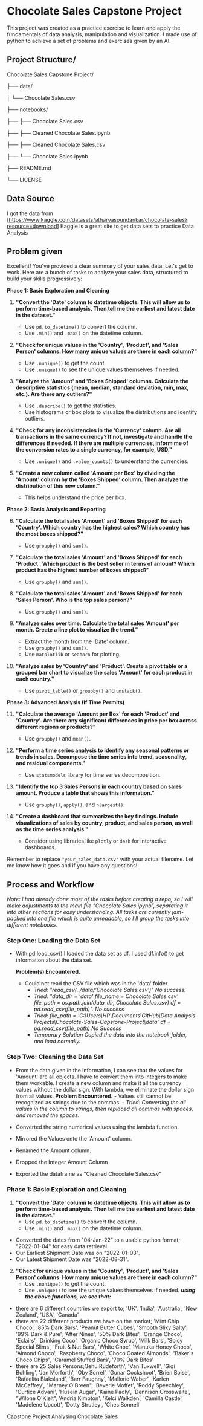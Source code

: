 # Chocolate Sales Capstone Project

This project was created as a practice exercise to learn and apply the fundamentals of data analysis, manipulation and visualization. I made use of python to achieve a set of problems and exercises given by an AI.

## Project Structure/
Chocolate Sales Capstone Project/

├── data/

│   └── Chocolate Sales.csv

├── notebooks/

├── ├── Chocolate Sales.csv

├── ├── Cleaned Chocolate Sales.ipynb

├── ├── Cleaned Chocolate Sales.csv

├── └── Chocolate Sales.ipynb

├── README.md

└── LICENSE


## Data Source
I got the data from [https://www.kaggle.com/datasets/atharvasoundankar/chocolate-sales?resource=download]
Kaggle is a great site to get data sets to practice Data Analysis

## Problem given

Excellent! You've provided a clear summary of your sales data. Let's get to work. Here are a bunch of tasks to analyze your sales data, structured to build your skills progressively:

**Phase 1: Basic Exploration and Cleaning**

1.  **"Convert the 'Date' column to datetime objects. This will allow us to perform time-based analysis. Then tell me the earliest and latest date in the dataset."**
    * Use `pd.to_datetime()` to convert the column.
    * Use `.min()` and `.max()` on the datetime column.

2.  **"Check for unique values in the 'Country', 'Product', and 'Sales Person' columns. How many unique values are there in each column?"**
    * Use `.nunique()` to get the count.
    * Use `.unique()` to see the unique values themselves if needed.

3.  **"Analyze the 'Amount' and 'Boxes Shipped' columns. Calculate the descriptive statistics (mean, median, standard deviation, min, max, etc.). Are there any outliers?"**
    * Use `.describe()` to get the statistics.
    * Use histograms or box plots to visualize the distributions and identify outliers.

4.  **"Check for any inconsistencies in the 'Currency' column. Are all transactions in the same currency? If not, investigate and handle the differences if needed. If there are multiple currencies, inform me of the conversion rates to a single currency, for example, USD."**
    * Use `.unique()` and `.value_counts()` to understand the currencies.

5.  **"Create a new column called 'Amount per Box' by dividing the 'Amount' column by the 'Boxes Shipped' column. Then analyze the distribution of this new column."**
    * This helps understand the price per box.

**Phase 2: Basic Analysis and Reporting**

6.  **"Calculate the total sales 'Amount' and 'Boxes Shipped' for each 'Country'. Which country has the highest sales? Which country has the most boxes shipped?"**
    * Use `groupby()` and `sum()`.

7.  **"Calculate the total sales 'Amount' and 'Boxes Shipped' for each 'Product'. Which product is the best seller in terms of amount? Which product has the highest number of boxes shipped?"**
    * Use `groupby()` and `sum()`.

8.  **"Calculate the total sales 'Amount' and 'Boxes Shipped' for each 'Sales Person'. Who is the top sales person?"**
    * Use `groupby()` and `sum()`.

9.  **"Analyze sales over time. Calculate the total sales 'Amount' per month. Create a line plot to visualize the trend."**
    * Extract the month from the 'Date' column.
    * Use `groupby()` and `sum()`.
    * Use `matplotlib` or `seaborn` for plotting.

10. **"Analyze sales by 'Country' and 'Product'. Create a pivot table or a grouped bar chart to visualize the sales 'Amount' for each product in each country."**
    * Use `pivot_table()` or `groupby()` and `unstack()`.

**Phase 3: Advanced Analysis (If Time Permits)**

11. **"Calculate the average 'Amount per Box' for each 'Product' and 'Country'. Are there any significant differences in price per box across different regions or products?"**
    * Use `groupby()` and `mean()`.

12. **"Perform a time series analysis to identify any seasonal patterns or trends in sales. Decompose the time series into trend, seasonality, and residual components."**
    * Use `statsmodels` library for time series decomposition.

13. **"Identify the top 3 Sales Persons in each country based on sales amount. Produce a table that shows this information."**
    * Use `groupby()`, `apply()`, and `nlargest()`.

14. **"Create a dashboard that summarizes the key findings. Include visualizations of sales by country, product, and sales person, as well as the time series analysis."**
    * Consider using libraries like `plotly` or `dash` for interactive dashboards.

Remember to replace `"your_sales_data.csv"` with your actual filename. Let me know how it goes and if you have any questions!



## Process and Workflow
*Note: I had already done most of the tasks before creating a repo, so I will make adjustments to the main file "Chocolate Sales.ipynb", separating it into other sections for easy understanding. All tasks are currently jam-packed into one file which is quite unreadable, so I'll group the tasks into different notebooks.*

### Step One: Loading the Data Set
- With pd.load_csv() I loaded the data set as df.
 I used df.info() to get information about the data set.
    
    **Problem(s) Encountered.**
    - Could not read the CSV file which was in the 'data' folder.
        - *Tried:*
            *"read_csv(../data/'Chocolate Sales.csv')"*
            *No success.*
        - *Tried:*
            *"data_dir = 'data'*
            *file_name = Chocolate Sales.csv'*
            *file_path = os.path.join(data_dir, Chocolate Sales.csv)*
            *df = pd.read_csv(file_path)".*
            *No success*
        - *Tried:*
            *file_path = 'C:\Users\HP\Documents\GitHub\Data Analysis Projects\Chocolate-Sales-Capstone-Project\data'*
            *df = pd.read_csv(file_path)*
            *No Success*
        - *Temporary Solution*
            *Copied the data into the notebook folder, and load normally.*

### Step Two: Cleaning the Data Set
- From the data given in the information, I can see that the values for 'Amount' are all objects. I have to convert them into integers to make them workable.
I create a new column and make it all the currency values without the dollar sign.
With lambda, we eliminate the dollar sign from all values.
    **Problem Encountered.**
        - Values still cannot be recognized as strings due to the commas.
            - *Tried:*
                *Converting the all values in the column to strings, then replaced all commas with spaces, and removed the spaces.*

- Converted the string numerical values using the lambda function.
- Mirrored the Values onto the 'Amount' column.
- Renamed the Amount column.
- Dropped the Integer Amount Column
- Exported the dataframe as "Cleaned Chocolate Sales.csv"

### Phase 1: Basic Exploration and Cleaning

1.  **"Convert the 'Date' column to datetime objects. This will allow us to perform time-based analysis. Then tell me the earliest and latest date in the dataset."**
    * Use `pd.to_datetime()` to convert the column.
    * Use `.min()` and `.max()` on the datetime column.
- Converted the dates from "04-Jan-22" to a usable python format; "2022-01-04" for easy data retrieval.
- Our Earliest Shipment Date was on "2022-01-03".
- Our Latest Shipment Date was "2022-08-31".

2.  **"Check for unique values in the 'Country', 'Product', and 'Sales Person' columns. How many unique values are there in each column?"**
    * Use `.nunique()` to get the count.
    * Use `.unique()` to see the unique values themselves if needed.
***using the above functions, we see that:***

- there are 6 different countries we export to; 'UK', 'India', 'Australia', 'New Zealand', 'USA', 'Canada'
- there are 22 different products we have on the market; 'Mint Chip Choco',
        '85% Dark Bars', 'Peanut Butter Cubes',
        'Smooth Sliky Salty', '99% Dark & Pure', 'After Nines',
       '50% Dark Bites', 'Orange Choco', 'Eclairs', 'Drinking Coco',
       'Organic Choco Syrup', 'Milk Bars', 'Spicy Special Slims',
       'Fruit & Nut Bars', 'White Choc', 'Manuka Honey Choco',
       'Almond Choco', 'Raspberry Choco', 'Choco Coated Almonds',
       "Baker's Choco Chips", 'Caramel Stuffed Bars', '70% Dark Bites'
- there are 25 Sales Persons;'Jehu Rudeforth', 'Van     Tuxwell',
        'Gigi Bohling', 'Jan Morforth',
       'Oby Sorrel', 'Gunar Cockshoot', 'Brien Boise',
       'Rafaelita Blaksland', 'Barr Faughny', 'Mallorie Waber',
       'Karlen McCaffrey', "Marney O'Breen", 'Beverie Moffet',
       'Roddy Speechley', 'Curtice Advani', 'Husein Augar', 'Kaine Padly',
       'Dennison Crosswaite', "Wilone O'Kielt", 'Andria Kimpton',
       'Kelci Walkden', 'Camilla Castle', 'Madelene Upcott',
       'Dotty Strutley', 'Ches Bonnell'


 Capstone Project Analysing Chocolate Sales
